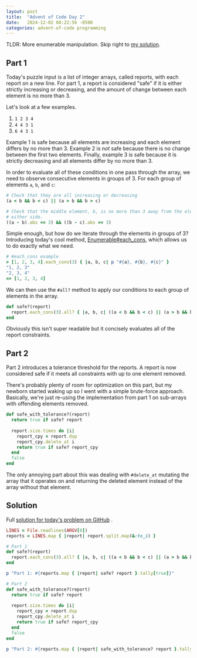 ```yaml
---
layout: post
title:  "Advent of Code Day 2"
date:   2024-12-02 08:22:56 -0500
categories: advent-of-code programming
---
```

TLDR: More enumerable manipulation. Skip right to [my solution](#solution).

## Part 1

Today's puzzle input is a list of integer arrays, called reports, with each
report on a new line. For part 1, a report is considered "safe" if it is either
strictly increasing or decreasing, and the amount of change between each element
is no more than 3. 

Let's look at a few examples. 

1. `1 2 3 4` 
2. `4 4 3 1`
3. `6 4 3 1`

Example 1 is safe because all elements are increasing and each element differs
by no more than 3. Example 2 is *not* safe because there is no change between
the first two elements. Finally, example 3 is safe because it is strictly
decreasing and all elements differ by no more than 3.

In order to evaluate all of these conditions in one pass through the array, we
need to observe consecutive elements in groups of 3. For each group of
elements `a`, `b`, and `c`:

```ruby
# Check that they are all increasing or decreasing
(a < b && b < c) || (a > b && b > c)

# Check that the middle element, b, is no more than 3 away from the element on
# either side.
((a - b).abs <= 3) && ((b - c).abs >= 3)
```

Simple enough, but how do we iterate through the elements in groups of 3? 
Introducing today's cool method, [Enumerable#each_cons](https://apidock.com/ruby/Enumerable/each_cons),
which allows us to do exactly what we need.

```ruby
# #each_cons example
> [1, 2, 3, 4].each_cons(3) { |a, b, c| p "#{a}, #{b}, #{c}" }
"1, 2, 3"
"2, 3, 4"
=> [1, 2, 3, 4]
```

We can then use the `#all?` method to apply our conditions to each group of 
elements in the array.

```ruby
def safe?(report)
  report.each_cons(3).all? { |a, b, c| ((a < b && b < c) || (a > b && b > c)) && ((a - b).abs <= 3 && (b - c).abs <= 3) }
end
```

Obviously this isn't super readable but it concisely evaluates all of the report
constraints.

## Part 2

Part 2 introduces a tolerance threshold for the reports. A report is now
considered safe if it meets all constraints with up to one element removed. 

There's probably plenty of room for optimization on this part, but my newborn
started waking up so I went with a simple brute-force approach. Basically, we're
just re-using the implementation from part 1 on sub-arrays with offending
elements removed.

```ruby
def safe_with_tolerance?(report)
  return true if safe? report
  
  report.size.times do |i|
    report_cpy = report.dup
    report_cpy.delete_at i
    return true if safe? report_cpy
  end
  false
end
```

The only annoying part about this was dealing with `#delete_at` mutating the
array that it operates on and returning the deleted element instead of the 
array without that element.

## Solution

Full [solution for today's problem on GitHub](https://github.com/lancenewman/advent-of-code/blob/main/2024/day_2/solution.rb) .

```ruby
LINES = File.readlines(ARGV[0])
reports = LINES.map { |report| report.split.map(&:to_i) }

# Part 1
def safe?(report)
  report.each_cons(3).all? { |a, b, c| ((a < b && b < c) || (a > b && b > c)) && ((a - b).abs <= 3 && (b - c).abs <= 3) }
end

p "Part 1: #{reports.map { |report| safe? report }.tally[true]}"

# Part 2
def safe_with_tolerance?(report)
  return true if safe? report
  
  report.size.times do |i|
    report_cpy = report.dup
    report_cpy.delete_at i
    return true if safe? report_cpy
  end
  false
end

p "Part 2: #{reports.map { |report| safe_with_tolerance? report }.tally[true]}"
```